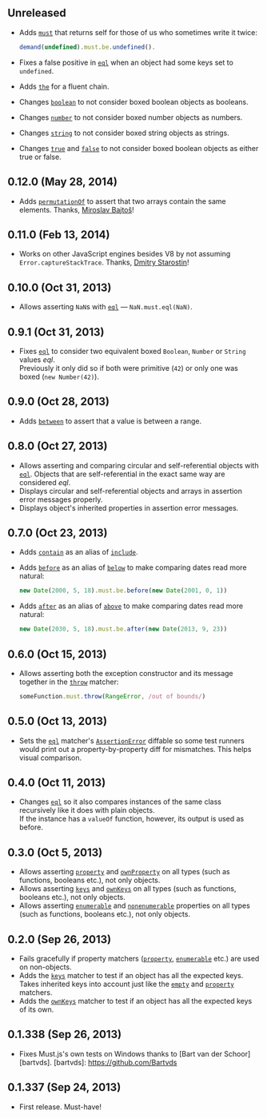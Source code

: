 ## Unreleased
- Adds [`must`] that returns self for those of us who sometimes write it twice:

  ```javascript
  demand(undefined).must.be.undefined().
  ```

- Fixes a false positive in [`eql`][] when an object had some keys set to
  `undefined`.
- Adds [`the`] for a fluent chain.
- Changes [`boolean`] to not consider boxed boolean objects as booleans.
- Changes [`number`] to not consider boxed number objects as numbers.
- Changes [`string`] to not consider boxed string objects as strings.
- Changes [`true`] and [`false`] to not consider boxed boolean objects as
  either true or false.

[`must`]: https://github.com/moll/js-must/blob/master/doc/API.md#Must.prototype.must
[`the`]: https://github.com/moll/js-the/blob/master/doc/API.md#the.prototype.the
[`boolean`]: https://github.com/moll/js-boolean/blob/master/doc/API.md#boolean.prototype.boolean
[`number`]: https://github.com/moll/js-number/blob/master/doc/API.md#number.prototype.number
[`string`]: https://github.com/moll/js-string/blob/master/doc/API.md#string.prototype.string
[`true`]: https://github.com/moll/js-true/blob/master/doc/API.md#true.prototype.true
[`false`]: https://github.com/moll/js-false/blob/master/doc/API.md#false.prototype.false

## 0.12.0 (May 28, 2014)
- Adds [`permutationOf`] to assert that two arrays contain the same elements.
  Thanks, [Miroslav Bajtoš][@bajtos]!

[`permutationOf`]: https://github.com/moll/js-must/blob/master/doc/API.md#Must.prototype.permutationOf
[@bajtos]: http://about.me/bajtos

## 0.11.0 (Feb 13, 2014)
- Works on other JavaScript engines besides V8 by not assuming
  `Error.captureStackTrace`. Thanks, [Dmitry Starostin][@incrop]!

[@incrop]: https://github.com/incrop

## 0.10.0 (Oct 31, 2013)
- Allows asserting `NaN`s with [`eql`] — `NaN.must.eql(NaN)`.

## 0.9.1 (Oct 31, 2013)
- Fixes [`eql`] to consider two equivalent boxed `Boolean`, `Number` or `String`
  values *eql*.  
  Previously it only did so if both were primitive (`42`) or only one was boxed
  (`new Number(42)`).

## 0.9.0 (Oct 28, 2013)
- Adds [`between`] to assert that a value is between a range.

[`between`]: https://github.com/moll/js-must/blob/master/doc/API.md#Must.prototype.between

## 0.8.0 (Oct 27, 2013)
- Allows asserting and comparing circular and self-referential objects with
  [`eql`]. Objects that are self-referential in the exact same way are
  considered *eql*.
- Displays circular and self-referential objects and arrays in assertion error
  messages properly.
- Displays object's inherited properties in assertion error messages.

## 0.7.0 (Oct 23, 2013)
- Adds [`contain`] as an alias of [`include`].

- Adds [`before`] as an alias of [`below`] to make comparing dates read more
  natural:

  ```javascript
  new Date(2000, 5, 18).must.be.before(new Date(2001, 0, 1))
  ```

- Adds [`after`] as an alias of [`above`] to make comparing dates read more
  natural:

  ```javascript
  new Date(2030, 5, 18).must.be.after(new Date(2013, 9, 23))
  ```

[`contain`]: https://github.com/moll/js-must/blob/master/doc/API.md#Must.prototype.contain
[`include`]: https://github.com/moll/js-must/blob/master/doc/API.md#Must.prototype.include
[`below`]: https://github.com/moll/js-must/blob/master/doc/API.md#Must.prototype.below
[`before`]: https://github.com/moll/js-must/blob/master/doc/API.md#Must.prototype.before
[`above`]: https://github.com/moll/js-must/blob/master/doc/API.md#Must.prototype.above
[`after`]: https://github.com/moll/js-must/blob/master/doc/API.md#Must.prototype.after

## 0.6.0 (Oct 15, 2013)
- Allows asserting both the exception constructor and its message together in
  the [`throw`] matcher:

  ```javascript
  someFunction.must.throw(RangeError, /out of bounds/)
  ```

[`throw`]: https://github.com/moll/js-must/blob/master/doc/API.md#Must.prototype.throw

## 0.5.0 (Oct 13, 2013)
- Sets the [`eql`] matcher's [`AssertionError`] diffable so some test
  runners would print out a property-by-property diff for mismatches. This helps
  visual comparison.

[`AssertionError`]: https://github.com/moll/js-must/blob/master/doc/API.md#AssertionError

## 0.4.0 (Oct 11, 2013)
- Changes [`eql`] so it also compares instances of the same class recursively
  like it does with plain objects.  
  If the instance has a `valueOf` function, however, its output is used as
  before.

[`eql`]: https://github.com/moll/js-must/blob/master/doc/API.md#Must.prototype.eql

## 0.3.0 (Oct 5, 2013)
- Allows asserting [`property`] and [`ownProperty`] on all types (such as
  functions, booleans etc.), not only objects.
- Allows asserting [`keys`] and [`ownKeys`] on all types (such as functions,
  booleans etc.), not only objects.
- Allows asserting [`enumerable`] and [`nonenumerable`] properties on all
  types (such as functions, booleans etc.), not only objects.

[`nonenumerable`]: https://github.com/moll/js-must/blob/master/doc/API.md#Must.prototype.nonenumerable
[`ownProperty`]: https://github.com/moll/js-must/blob/master/doc/API.md#Must.prototype.ownProperty

## 0.2.0 (Sep 26, 2013)
- Fails gracefully if property matchers ([`property`],
  [`enumerable`] etc.) are used on non-objects.
- Adds the [`keys`] matcher to test if an object has all
  the expected keys.  
  Takes inherited keys into account just like the [`empty`] and [`property`]
  matchers.
- Adds the [`ownKeys`] matcher to test if an object has all the expected keys
  of its own.

[`empty`]: https://github.com/moll/js-must/blob/master/doc/API.md#Must.prototype.empty
[`enumerable`]: https://github.com/moll/js-must/blob/master/doc/API.md#Must.prototype.enumerable
[`property`]: https://github.com/moll/js-must/blob/master/doc/API.md#Must.prototype.property
[`keys`]: https://github.com/moll/js-must/blob/master/doc/API.md#Must.prototype.keys
[`ownKeys`]: https://github.com/moll/js-must/blob/master/doc/API.md#Must.prototype.ownKeys

## 0.1.338 (Sep 26, 2013)
- Fixes Must.js's own tests on Windows thanks to [Bart van der Schoor][bartvds].
[bartvds]: https://github.com/Bartvds

## 0.1.337 (Sep 24, 2013)
- First release. Must-have!
